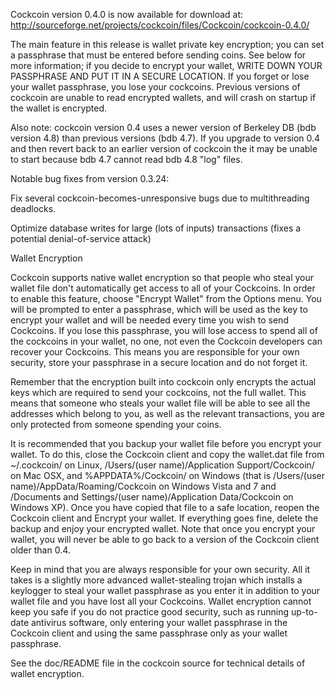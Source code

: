 Cockcoin version 0.4.0 is now available for download at:
http://sourceforge.net/projects/cockcoin/files/Cockcoin/cockcoin-0.4.0/

The main feature in this release is wallet private key encryption;
you can set a passphrase that must be entered before sending coins.
See below for more information; if you decide to encrypt your wallet,
WRITE DOWN YOUR PASSPHRASE AND PUT IT IN A SECURE LOCATION. If you
forget or lose your wallet passphrase, you lose your cockcoins.
Previous versions of cockcoin are unable to read encrypted wallets,
and will crash on startup if the wallet is encrypted.

Also note: cockcoin version 0.4 uses a newer version of Berkeley DB
(bdb version 4.8) than previous versions (bdb 4.7). If you upgrade
to version 0.4 and then revert back to an earlier version of cockcoin
the it may be unable to start because bdb 4.7 cannot read bdb 4.8
"log" files.


Notable bug fixes from version 0.3.24:

Fix several cockcoin-becomes-unresponsive bugs due to multithreading
deadlocks.

Optimize database writes for large (lots of inputs) transactions
(fixes a potential denial-of-service attack)


Wallet Encryption

Cockcoin supports native wallet encryption so that people who steal your
wallet file don't automatically get access to all of your Cockcoins.
In order to enable this feature, choose "Encrypt Wallet" from the
Options menu.  You will be prompted to enter a passphrase, which
will be used as the key to encrypt your wallet and will be needed
every time you wish to send Cockcoins.  If you lose this passphrase,
you will lose access to spend all of the cockcoins in your wallet,
no one, not even the Cockcoin developers can recover your Cockcoins.
This means you are responsible for your own security, store your
passphrase in a secure location and do not forget it.

Remember that the encryption built into cockcoin only encrypts the
actual keys which are required to send your cockcoins, not the full
wallet.  This means that someone who steals your wallet file will
be able to see all the addresses which belong to you, as well as the
relevant transactions, you are only protected from someone spending
your coins.

It is recommended that you backup your wallet file before you
encrypt your wallet.  To do this, close the Cockcoin client and
copy the wallet.dat file from ~/.cockcoin/ on Linux, /Users/(user
name)/Application Support/Cockcoin/ on Mac OSX, and %APPDATA%/Cockcoin/
on Windows (that is /Users/(user name)/AppData/Roaming/Cockcoin on
Windows Vista and 7 and /Documents and Settings/(user name)/Application
Data/Cockcoin on Windows XP).  Once you have copied that file to a
safe location, reopen the Cockcoin client and Encrypt your wallet.
If everything goes fine, delete the backup and enjoy your encrypted
wallet.  Note that once you encrypt your wallet, you will never be
able to go back to a version of the Cockcoin client older than 0.4.

Keep in mind that you are always responsible for your own security.
All it takes is a slightly more advanced wallet-stealing trojan which
installs a keylogger to steal your wallet passphrase as you enter it
in addition to your wallet file and you have lost all your Cockcoins.
Wallet encryption cannot keep you safe if you do not practice
good security, such as running up-to-date antivirus software, only
entering your wallet passphrase in the Cockcoin client and using the
same passphrase only as your wallet passphrase.

See the doc/README file in the cockcoin source for technical details
of wallet encryption.
